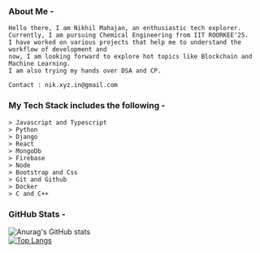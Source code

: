 ### About Me -

```
Hello there, I am Nikhil Mahajan, an enthusiastic tech explorer.
Currently, I am pursuing Chemical Engineering from IIT ROORKEE'25.  
I have worked on various projects that help me to understand the workflow of development and  
now, I am looking forward to explore hot topics like Blockchain and Machine Learning.   
I am also trying my hands over DSA and CP.

Contact : nik.xyz.in@gmail.com
```

### My Tech Stack includes the following -

```
> Javascript and Typescript
> Python
> Django
> React 
> MongoDb
> Firebase
> Node 
> Bootstrap and Css 
> Git and Github
> Docker
> C and C++
```

### GitHub Stats -

![Anurag's GitHub stats](https://github-readme-stats.vercel.app/api?username=nik-55&show_icons=true&theme=transparent)   
[![Top Langs](https://github-readme-stats.vercel.app/api/top-langs/?username=nik-55&theme=transparent)](https://github.com/anuraghazra/github-readme-stats)
